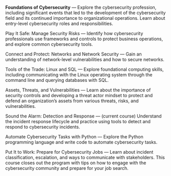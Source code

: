 **Foundations of Cybersecurity**
 — Explore the cybersecurity profession, including significant events that led to the development of the cybersecurity field and its continued importance to organizational operations. Learn about entry-level cybersecurity roles and responsibilities. 

Play It Safe: Manage Security Risks
 — Identify how cybersecurity professionals use frameworks and controls to protect business operations, and explore common cybersecurity tools.

Connect and Protect: Networks and Network Security
 — Gain an understanding of network-level vulnerabilities and how to secure networks.

Tools of the Trade: Linux and SQL
 — Explore foundational computing skills, including communicating with the Linux operating system through the command line and querying databases with SQL.

Assets, Threats, and Vulnerabilities
 — Learn about the importance of security controls and developing a threat actor mindset to protect and defend an organization’s assets from various threats, risks, and vulnerabilities.

Sound the Alarm: Detection and Response
 — (current course) Understand the incident response lifecycle and practice using tools to detect and respond to cybersecurity incidents.

Automate Cybersecurity Tasks with Python
 — Explore the Python programming language and write code to automate cybersecurity tasks.

Put It to Work: Prepare for Cybersecurity Jobs
 — Learn about incident classification, escalation, and ways to communicate with stakeholders. This course closes out the program with tips on how to engage with the cybersecurity community and prepare for your job search.
